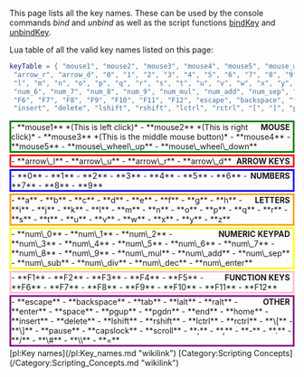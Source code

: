 This page lists all the key names. These can be used by the console commands *bind* and *unbind* as well as the script functions [bindKey](/bindKey.md "wikilink") and [unbindKey](/unbindKey.md "wikilink").

Lua table of all the valid key names listed on this page:

``` lua
keyTable = { "mouse1", "mouse2", "mouse3", "mouse4", "mouse5", "mouse_wheel_up", "mouse_wheel_down", "arrow_l", "arrow_u",
 "arrow_r", "arrow_d", "0", "1", "2", "3", "4", "5", "6", "7", "8", "9", "a", "b", "c", "d", "e", "f", "g", "h", "i", "j", "k",
 "l", "m", "n", "o", "p", "q", "r", "s", "t", "u", "v", "w", "x", "y", "z", "num_0", "num_1", "num_2", "num_3", "num_4", "num_5",
 "num_6", "num_7", "num_8", "num_9", "num_mul", "num_add", "num_sep", "num_sub", "num_div", "num_dec", "num_enter", "F1", "F2", "F3", "F4", "F5",
 "F6", "F7", "F8", "F9", "F10", "F11", "F12", "escape", "backspace", "tab", "lalt", "ralt", "enter", "space", "pgup", "pgdn", "end", "home",
 "insert", "delete", "lshift", "rshift", "lctrl", "rctrl", "[", "]", "pause", "capslock", "scroll", ";", ",", "-", ".", "/", "#", "\\", "=" }
```

<div style="border:3px solid green;margin-bottom:3px;">
<div style="float:right;padding-right:5px;font-weight:bold;">
MOUSE

</div>
-   **mouse1** *(This is left click)*
-   **mouse2** *(This is right click)*
-   **mouse3** *(This is the middle mouse button)*
-   **mouse4**
-   **mouse5**
-   **mouse\_wheel\_up**
-   **mouse\_wheel\_down**

</div>
<div style="border:3px solid red;margin-bottom:3px;">
<div style="float:right;padding-right:5px;font-weight:bold;">
ARROW KEYS

</div>
-   **arrow\_l**
-   **arrow\_u**
-   **arrow\_r**
-   **arrow\_d**

</div>
<div style="border:3px solid blue;margin-bottom:3px;">
<div style="float:right;padding-right:5px;font-weight:bold;">
NUMBERS

</div>
-   **0**
-   **1**
-   **2**
-   **3**
-   **4**
-   **5**
-   **6**
-   **7**
-   **8**
-   **9**

</div>
<div style="border:3px solid orange;margin-bottom:3px;">
<div style="float:right;padding-right:5px;font-weight:bold;">
LETTERS

</div>
-   **a**
-   **b**
-   **c**
-   **d**
-   **e**
-   **f**
-   **g**
-   **h**
-   **i**
-   **j**
-   **k**
-   **l**
-   **m**
-   **n**
-   **o**
-   **p**
-   **q**
-   **r**
-   **s**
-   **t**
-   **u**
-   **v**
-   **w**
-   **x**
-   **y**
-   **z**

</div>
<div style="border:3px solid yellow;margin-bottom:3px;">
<div style="float:right;padding-right:5px;font-weight:bold;">
NUMERIC KEYPAD

</div>
-   **num\_0**
-   **num\_1**
-   **num\_2**
-   **num\_3**
-   **num\_4**
-   **num\_5**
-   **num\_6**
-   **num\_7**
-   **num\_8**
-   **num\_9**
-   **num\_mul**
-   **num\_add**
-   **num\_sep**
-   **num\_sub**
-   **num\_div**
-   **num\_dec**
-   **num\_enter**

</div>
<div style="border:3px solid pink;margin-bottom:3px;">
<div style="float:right;padding-right:5px;font-weight:bold;">
FUNCTION KEYS

</div>
-   **F1**
-   **F2**
-   **F3**
-   **F4**
-   **F5**
-   **F6**
-   **F7**
-   **F8**
-   **F9**
-   **F10**
-   **F11**
-   **F12**

</div>
<div style="border:3px solid purple;margin-bottom:3px;">
<div style="float:right;padding-right:5px;font-weight:bold;">
OTHER

</div>
-   **escape**
-   **backspace**
-   **tab**
-   **lalt**
-   **ralt**
-   **enter**
-   **space**
-   **pgup**
-   **pgdn**
-   **end**
-   **home**
-   **insert**
-   **delete**
-   **lshift**
-   **rshift**
-   **lctrl**
-   **rctrl**
-   **\[**
-   **\]**
-   **pause**
-   **capslock**
-   **scroll**
-   **;**
-   **,**
-   **-**
-   **.**
-   **/**
-   **\#**
-   **\\**
-   **=**

</div>
[pl:Key names](/pl:Key_names.md "wikilink") [Category:Scripting Concepts](/Category:Scripting_Concepts.md "wikilink")
